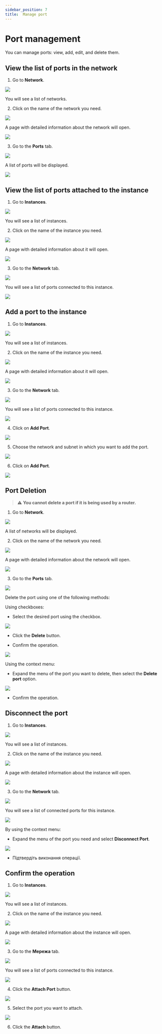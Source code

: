 ```yaml
---
sidebar_position: 7
title:  Manage port
---
```


# Port management

You can manage ports: view, add, edit, and delete them.

## View the list of ports in the network

1. Go to **Network**.

![](../img/i-net1.png)

You will see a list of networks.

2. Click on the name of the network you need.

![](../img/i-net12.png)

A page with detailed information about the network will open.

![](../img/i-net3.png)

3. Go to the **Ports** tab.

![](../img/i-port1.png)

A list of ports will be displayed.

![](../img/i-port2.png)


## View the list of ports attached to the instance

1. Go to **Instances**.

![](../img/ic-instance-1.svg)

You will see a list of instances.

2. Click on the name of the instance you need.

![](../img/i-inst-1.png)

A page with detailed information about it will open.

![](../img/i-inst-2.png)

3. Go to the **Network** tab.

![](../img/i-inst-3.png)

You will see a list of ports connected to this instance.

![](../img/i-inst-4.png)

## Add a port to the instance

1. Go to **Instances**.

![](../img/ic-instance-1.svg)

You will see a list of instances.

2. Click on the name of the instance you need.

![](../img/i-inst-1.png)

A page with detailed information about it will open.

![](../img/i-inst-2.png)

3. Go to the **Network** tab.

![](../img/i-inst-3.png)

You will see a list of ports connected to this instance.

![](../img/i-inst-4.png)

4. Click on **Add Port**.

![](../img/i-inst-5.png)

5. Choose the network and subnet in which you want to add the port.

![](../img/i-inst-6.png)

6. Click on **Add Port**.

![](../img/i-inst-7.png)

## Port Deletion

> :warning: **You cannot delete a port if it is being used by a router.**

1. Go to **Network**.

![](../img/i-net1.png)

A list of networks will be displayed.

2. Click on the name of the network you need.

![](../img/i-net2.png)

A page with detailed information about the network will open.

![](../img/i-net3.png)

3. Go to the **Ports** tab.

![](../img/i-port1.png)

Delete the port using one of the following methods:

Using checkboxes:

- Select the desired port using the checkbox.

![](../img/i-port3.png)

- Click the **Delete** button.

- Confirm the operation.

![](../img/i-port4.png)

Using the context menu:

- Expand the menu of the port you want to delete, then select the **Delete port** option.

![](../img/i-port5.png)

- Confirm the operation.

## Disconnect the port

1. Go to **Instances**.

![](../img/ic-instance-1.svg)

You will see a list of instances.

2. Click on the name of the instance you need.

![](../img/i-inst-1.png)

A page with detailed information about the instance will open.

![](../img/i-inst-2.png)

3. Go to the **Network** tab.

![](../img/i-inst-3.png)

You will see a list of connected ports for this instance.

![](../img/i-inst-4.png)

By using the context menu:

- Expand the menu of the port you need and select **Disconnect Port**.

![](../img/i-inst-8.png)

- Підтвердіть виконання операції.

## Confirm the operation

1. Go to **Instances**.

![](../img/ic-instance-1.svg)

You will see a list of instances.

2. Click on the name of the instance you need.

![](../img/i-inst-1.png)

A page with detailed information about the instance will open.

![](../img/i-inst-2.png)

3. Go to the **Мережа** tab.

![](../img/i-inst-3.png)

You will see a list of ports connected to this instance.

![](../img/i-inst-4.png)

4. Click the **Attach Port** button.

![](../img/i-inst-9.png)

5. Select the port you want to attach.

![](../img/i-inst-10.png)

6. Click the **Attach** button.